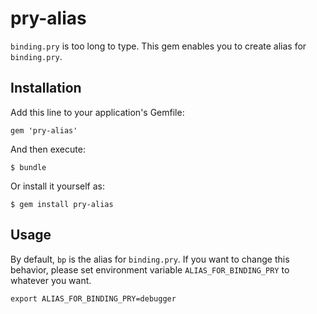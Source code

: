 # pry-alias

`binding.pry` is too long to type. This gem enables you to create
alias for `binding.pry`.

## Installation

Add this line to your application's Gemfile:

    gem 'pry-alias'

And then execute:

    $ bundle

Or install it yourself as:

    $ gem install pry-alias

## Usage

By default, `bp` is the alias for `binding.pry`.
If you want to change this behavior, please set environment variable
`ALIAS_FOR_BINDING_PRY` to whatever you want.

    export ALIAS_FOR_BINDING_PRY=debugger

